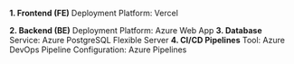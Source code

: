 **1. Frontend (FE)**
Deployment Platform: Vercel

**2. Backend (BE)**
Deployment Platform: Azure Web App
**3. Database**
Service: Azure PostgreSQL Flexible Server
**4. CI/CD Pipelines**
Tool: Azure DevOps
Pipeline Configuration: Azure Pipelines